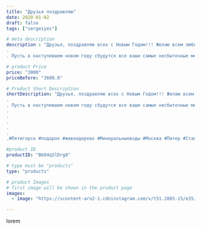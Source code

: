 ```yaml
---
title: "Друзья поздравляю"
date: 2020-01-02
draft: false
tags: ["sergeiyes"]

# meta description
description : "Друзья, поздравляю всех с Новым Годом!!! Желаю всем любви, счастья и здоровья!
.
. Пусть в наступившем новом году сбудутся все ваши самые несбыточные мечты!!!🌹🌹"

# product Price
price: "3000"
priceBefore: "3600.0"

# Product Short Description
shortDescription: "Друзья, поздравляю всех с Новым Годом!!! Желаю всем любви, счастья и здоровья!
.
. Пусть в наступившем новом году сбудутся все ваши самые несбыточные мечты!!!🌹🌹🌹.
.
.
.
.
.
.#Пятигорск #подарок #живоедерево #Минеральныеводы #Москва #Питер #Ставрополь #Сочи #Симферополь #Севастополь #УФО #Анапа #Краснодар #Екатеринбург #Челябинск #Ессентуки #Железноводск #Кисловодск #Ростовнадону #gruppazahvata #крым #sergeystar  #Волгоград"

#product ID
productID: "B604qSlDrg8"

# type must be "products"
type: "products"

# product Images
# first image will be shown in the product page
images:
  - image: "https://scontent-arn2-1.cdninstagram.com/v/t51.2885-15/e35/79012043_686849908512818_6457943506074038796_n.jpg?se=8&tp=1&_nc_ht=scontent-arn2-1.cdninstagram.com&_nc_cat=102&_nc_ohc=hkWpHqeJ1TUAX-A2hWb&ccb=7-4&oh=e9044d211a4a1332ef911a547cf9c9d3&oe=60844E62&_nc_sid=86f79a&ig_cache_key=MjIxMjY0MjUxMzcxNzQ3NTM4OA%3D%3D.2-ccb7-4"

---
```

lorem
